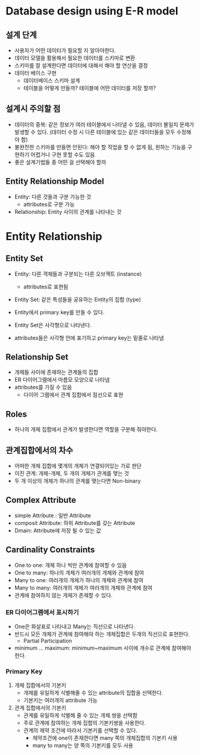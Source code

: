 # Database design using E-R model
## 설계 단계
- 사용자가 어떤 데이터가 필요할 지 알아야한다.
- 데이터 모델을 활용해서 필요한 데이터를 스키마로 변환
- 스키마를 잘 설계한다면 데이터에 대해서 해야 할 연산을 결정
- 데이터 베이스 구현
  - 데이터베이스 스키마 설계
  - 테이블을 어떻게 만들까? 테이블에 어떤 데이터를 저장 할까?

##  설계시 주의할 점
- 데이터의 중복: 같은 정보가 여러 테이블에서 나타낼 수 있음, 데이터 불일치 문제가 발생할 수 있다. (데이터 수정 시 다른 테이블에 있는 같은 데이터들을 모두 수정해야 함)
- 불완전한 스키마를 만들면 안된다: 해야 할 작업을 할 수 없게 됨, 원하는 기능을 구현하기 어렵거나 구현 못할 수도 있음
- 좋은 설계기법들 중 어떤 걸 선택해야 할까

## Entity Relationship Model

- Entity: 다른 것들과 구분 가능한 것
  - attributes로 구분 가능
- Relationship: Entity 사이의 관계를 나타내는 것

# Entity Relationship
## Entity Set
- Entity: 다른 객체들과 구분되는 다른 오브젝트 (instance)
  - attributes로 표현됨
- Entity Set: 같은 특성들을 공유하는 Entity의 집합 (type)
- Entity에서 primary key를 만들 수 있다.

- Entity Set은 사각형으로 나타낸다.
- attributes들은 사각형 안에 표기하고 primary key는 밑줄로 나타냄

## Relationship Set
- 개체들 사이에 존재하는 관계들의 집합
- ER 다이어그램에서 마름모 모양으로 나타냄
- attributes를 가질 수 있음
  - 다이어 그램에서 관계 집합에서 점선으로 표현

## Roles
- 하나의 개체 집합에서 관계가 발생한다면 역할을 구분해 줘야한다.

## 관계집합에서의 차수
- 어떠한 개체 집합에 몇개의 개체가 연결되어있는 가로 판단
- 이진 관계: 개체-개체, 두 개의 개체가 관계를 맺는 것
- 두 개 이상의 개체가 하나의 관계를 맺는다면 Non-binary

## Complex Attribute
- simple Attribute : 일반 Attribute
- composit Attribute: 하위 Attribute를 갖는 Attribute
- Dmain: Attribute에 저장 될 수 있는 값

## Cardinality Constraints
- One to one: 개체 하나 씩만 관계에 참여할 수 있음
- One to many: 하나의 개체가 여러개의 개체와 관계에 참여
- Many to one: 여러개의 개체가 하나의 개체와 관계에 참여
- Many to many: 여러개의 개체가 여러개의 개체와 관계에 참여
- 관계에 참여하지 않는 개체가 존재할 수 있다.

### ER 다이어그램에서 표시하기
- One은 화살표로 나타내고 Many는 직선으로 나타낸다.
- 반드시 모든 개체가 관계에 참여해야 하는 개체집합은 두개의 직선으로 표현한다.
  - Partial Participation
- minimum ... maximum: minimum~maximum 사이에 개수로 관계에 참여해야 한다.

### Primary Key
1. 개체 집합에서의 기본키
    - 개체를 유일하게 식별해줄 수 있는 attribute의 집합을 선택한다.
    - 기본키는 여러개의 attribute 가능
2. 관계 집합에서의 기본키
    - 관계를 유일하게 식별해 줄 수 있는 개체 쌍을 선택함
    - 주로 관계에 참여하는 개체 집합의 기본키쌍을 사용한다.
    - 관계의 제약 조건에 따라서 기본키를 선택할 수 있다.
      - 제약조건에 one이 존재한다면 many 쪽의 개체집합의 기본키 사용
      - many to many는 양 쪽의 기본키를 모두 사용
